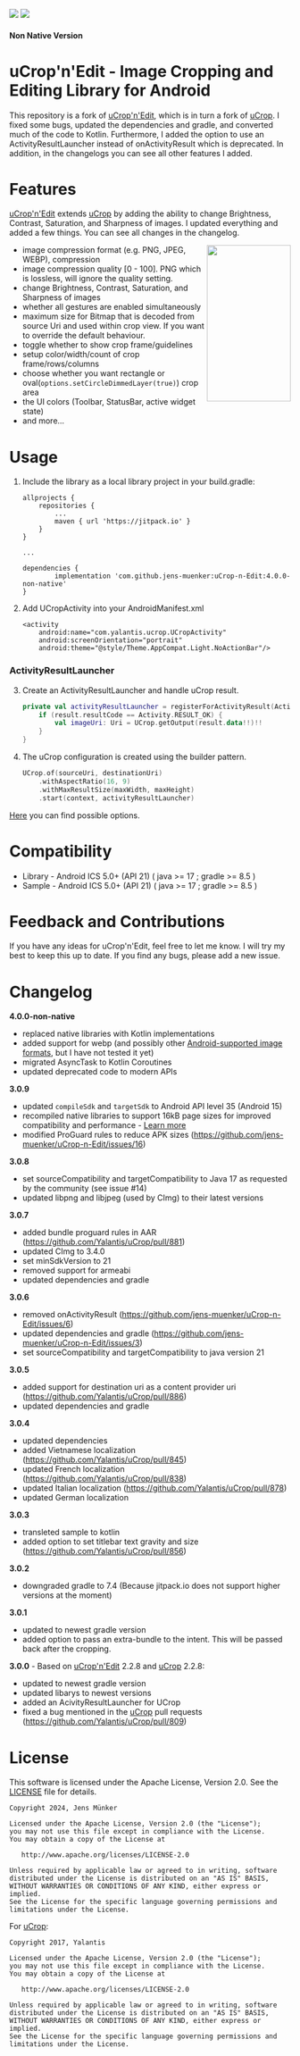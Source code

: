[![](https://jitpack.io/v/jens-muenker/uCrop-n-Edit.svg)](https://jitpack.io/#jens-muenker/uCrop-n-Edit) [![](https://jitpack.io/v/jens-muenker/uCrop-n-Edit/month.svg)](https://jitpack.io/#jens-muenker/uCrop-n-Edit)
#### Non Native Version
# uCrop'n'Edit - Image Cropping and Editing Library for Android

This repository is a fork of <a href="https://github.com/krokyze/uCrop-n-Edit">uCrop'n'Edit</a>, which is in turn a fork of <a href="https://github.com/Yalantis/uCrop">uCrop</a>. I fixed some bugs, updated the dependencies and gradle, and converted much of the code to Kotlin. Furthermore, I added the option to use an ActivityResultLauncher instead of onActivityResult which is deprecated. In addition, in the changelogs you can see all other features I added.

# Features

<a href="https://github.com/krokyze/uCrop-n-Edit">uCrop'n'Edit</a> extends <a href="https://github.com/Yalantis/uCrop">uCrop</a> by adding the ability to change Brightness, Contrast, Saturation, and Sharpness of images. I updated everything and added a few things. You can see all changes in the changelog.

<img align="right" src="preview.gif" width="150" height="280"/>

* image compression format (e.g. PNG, JPEG, WEBP), compression
* image compression quality [0 - 100]. PNG which is lossless, will ignore the quality setting.
* change Brightness, Contrast, Saturation, and Sharpness of images
* whether all gestures are enabled simultaneously
* maximum size for Bitmap that is decoded from source Uri and used within crop view. If you want to override the default behaviour.
* toggle whether to show crop frame/guidelines
* setup color/width/count of crop frame/rows/columns
* choose whether you want rectangle or oval(`options.setCircleDimmedLayer(true)`) crop area
* the UI colors (Toolbar, StatusBar, active widget state)
* and more...

# Usage

1. Include the library as a local library project in your build.gradle:

    ```
	allprojects {
		repositories {
			...
			maven { url 'https://jitpack.io' }
		}
	}
	
	...
	
	dependencies {
	        implementation 'com.github.jens-muenker:uCrop-n-Edit:4.0.0-non-native'
	}
    ```

2. Add UCropActivity into your AndroidManifest.xml

    ```
    <activity
        android:name="com.yalantis.ucrop.UCropActivity"
        android:screenOrientation="portrait"
        android:theme="@style/Theme.AppCompat.Light.NoActionBar"/>
    ```
    
    
### ActivityResultLauncher


3. Create an ActivityResultLauncher and handle uCrop result.

    ```kotlin
    private val activityResultLauncher = registerForActivityResult(ActivityResultContracts.StartActivityForResult()) { result ->
        if (result.resultCode == Activity.RESULT_OK) {
            val imageUri: Uri = UCrop.getOutput(result.data!!)!!
        }
    }
    ```

4. The uCrop configuration is created using the builder pattern.

    ```kotlin
    UCrop.of(sourceUri, destinationUri)
        .withAspectRatio(16, 9)
        .withMaxResultSize(maxWidth, maxHeight)
        .start(context, activityResultLauncher)
    ```

[Here](https://github.com/jens-muenker/uCrop-n-Edit/blob/master/UCrop-Options.md) you can find possible options.

# Compatibility

  * Library - Android ICS 5.0+ (API 21) ( java >= 17 ; gradle >= 8.5 )
  * Sample - Android ICS 5.0+ (API 21) ( java >= 17 ; gradle >= 8.5 )

# Feedback and Contributions

If you have any ideas for uCrop'n'Edit, feel free to let me know. I will try my best to keep this up to date. If you find any bugs, please add a new issue.

# Changelog

**4.0.0-non-native**
- replaced native libraries with Kotlin implementations
- added support for webp (and possibly other [Android-supported image formats](https://developer.android.com/media/platform/supported-formats#image-formats), but I have not tested it yet)
- migrated AsyncTask to Kotlin Coroutines
- updated deprecated code to modern APIs

**3.0.9**
- updated `compileSdk` and `targetSdk` to Android API level 35 (Android 15)
- recompiled native libraries to support 16kB page sizes for improved compatibility and performance - [Learn more](https://developer.android.com/guide/practices/page-sizes#ndk-build_1)
- modified ProGuard rules to reduce APK sizes (https://github.com/jens-muenker/uCrop-n-Edit/issues/16)

**3.0.8**

- set sourceCompatibility and targetCompatibility to Java 17 as requested by the community (see issue #14)
- updated libpng and libjpeg (used by CImg) to their latest versions 

**3.0.7**

- added bundle proguard rules in AAR (https://github.com/Yalantis/uCrop/pull/881)
- updated CImg to 3.4.0
- set minSdkVersion to 21
- removed support for armeabi
- updated dependencies and gradle

**3.0.6**

- removed onActivityResult (https://github.com/jens-muenker/uCrop-n-Edit/issues/6)
- updated dependencies and gradle (https://github.com/jens-muenker/uCrop-n-Edit/issues/3)
- set sourceCompatibility and targetCompatibility to java version 21

**3.0.5**

- added support for destination uri as a content provider uri (https://github.com/Yalantis/uCrop/pull/886)
- updated dependencies and gradle

**3.0.4**

- updated dependencies
- added Vietnamese localization (https://github.com/Yalantis/uCrop/pull/845)
- updated French localization (https://github.com/Yalantis/uCrop/pull/838)
- updated Italian localization (https://github.com/Yalantis/uCrop/pull/878)
- updated German localization

**3.0.3**

- transleted sample to kotlin
- added option to set titlebar text gravity and size (https://github.com/Yalantis/uCrop/pull/856)

**3.0.2**

- downgraded gradle to 7.4 (Because jitpack.io does not support higher versions at the moment)

**3.0.1**

- updated to newest gradle version
- added option to pass an extra-bundle to the intent. This will be passed back after the cropping.

**3.0.0** - Based on <a href="https://github.com/krokyze/uCrop-n-Edit">uCrop'n'Edit</a> 2.2.8 and <a href="https://github.com/Yalantis/uCrop">uCrop</a> 2.2.8:

- updated to newest gradle version
- updated libarys to newest versions
- added an AcivityResultLauncher for UCrop
- fixed a bug mentioned in the <a href="https://github.com/Yalantis/uCrop">uCrop</a> pull requests (https://github.com/Yalantis/uCrop/pull/809)

# License

This software is licensed under the Apache License, Version 2.0. See the <a href="https://www.apache.org/licenses/LICENSE-2.0">LICENSE</a> file for details.

    Copyright 2024, Jens Münker

    Licensed under the Apache License, Version 2.0 (the "License");
    you may not use this file except in compliance with the License.
    You may obtain a copy of the License at

       http://www.apache.org/licenses/LICENSE-2.0

    Unless required by applicable law or agreed to in writing, software
    distributed under the License is distributed on an "AS IS" BASIS,
    WITHOUT WARRANTIES OR CONDITIONS OF ANY KIND, either express or implied.
    See the License for the specific language governing permissions and
    limitations under the License.

For <a href="https://github.com/Yalantis/uCrop">uCrop</a>:

    Copyright 2017, Yalantis

    Licensed under the Apache License, Version 2.0 (the "License");
    you may not use this file except in compliance with the License.
    You may obtain a copy of the License at

       http://www.apache.org/licenses/LICENSE-2.0

    Unless required by applicable law or agreed to in writing, software
    distributed under the License is distributed on an "AS IS" BASIS,
    WITHOUT WARRANTIES OR CONDITIONS OF ANY KIND, either express or implied.
    See the License for the specific language governing permissions and
    limitations under the License.
